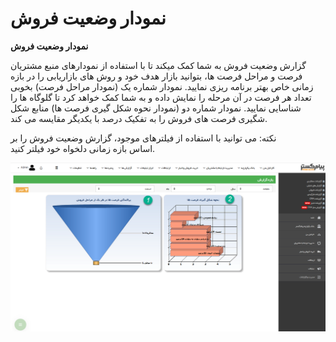 # نمودار وضعیت فروش        

**نمودار وضعیت فروش**

گزارش وضعیت فروش به شما کمک میکند تا با استفاده از نمودارهای منبع مشتریان فرصت و مراحل فرصت ها، بتوانید بازار هدف خود و روش های بازاریابی را در بازه زمانی خاص بهتر برنامه ریزی نمایید. نمودار شماره یک (نمودار مراحل فرصت) بخوبی تعداد هر فرصت در آن مرحله را نمایش داده و به شما کمک خواهد کرد تا گلوگاه ها را شناسایی نمایید. نمودار شماره دو (نمودار نحوه شکل گیری فرصت ها) منابع شکل شگیری فرصت های فروش را به تفکیک درصد با یکدیگر مقایسه می کند.

نکته: می توانید با استفاده از فیلترهای موجود، گزارش وضعیت فروش را بر اساس بازه زمانی دلخواه خود فیلتر کنید.

![](VaziatForush.png)